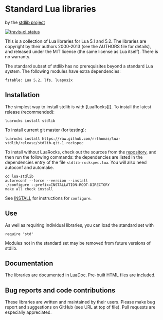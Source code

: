 Standard Lua libraries
======================

by the [stdlib project][github]

[github]: http://github.com/rrthomas/lua-stdlib/ "Github repository"

[![travis-ci status](https://secure.travis-ci.org/rrthomas/lua-stdlib.png?branch=master)](http://travis-ci.org/rrthomas/lua-stdlib/builds)


This is a collection of Lua libraries for Lua 5.1 and 5.2. The
libraries are copyright by their authors 2000-2013 (see the AUTHORS
file for details), and released under the MIT license (the same
license as Lua itself). There is no warranty.

The standard subset of stdlib has no prerequisites beyond a standard
Lua system. The following modules have extra dependencies:

    fstable: Lua 5.2, lfs, luaposix


Installation
------------

The simplest way to install stdlib is with [LuaRocks][]. To install the
latest release (recommended):

    luarocks install stdlib

To install current git master (for testing):

    luarocks install https://raw.github.com/rrthomas/lua-stdlib/release/stdlib-git-1.rockspec

To install without LuaRocks, check out the sources from the
[repository][github], and then run the following commands: the
dependencies are listed in the dependencies entry of the file
`stdlib-rockspec.lua`. You will also need autoconf and automake.

    cd lua-stdlib
    autoreconf --force --version --install
    ./configure --prefix=INSTALLATION-ROOT-DIRECTORY
    make all check install

See [INSTALL][] for instructions for `configure`.

[luarcoks]: http://www.luarocks.org "LuaRocks Project"
[install]: https://raw.github.com/rrthomas/lua-stdlib/master/INSTALL

Use
---

As well as requiring individual libraries, you can load the standard
set with

    require "std"

Modules not in the standard set may be removed from future versions of
stdlib.


Documentation
-------------

The libraries are documented in LuaDoc. Pre-built HTML files are
included.


Bug reports and code contributions
----------------------------------

These libraries are written and maintained by their users. Please make
bug report and suggestions on GitHub (see URL at top of file). Pull
requests are especially appreciated.
